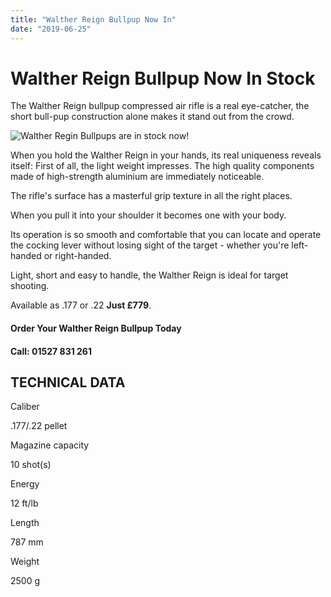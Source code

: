 ```yaml
---
title: "Walther Reign Bullpup Now In"
date: "2019-06-25"
---
```


# **Walther Reign Bullpup Now In Stock**

The Walther Reign bullpup compressed air rifle is a real eye-catcher, the short bull-pup construction alone makes it stand out from the crowd.

![Walther Regin Bullpups are in stock now!](https://res.cloudinary.com/shooting-supplies/image/upload/v1573564176/Walther-Reign-Slide_jdefmc_edi3xq-1_mlqwtr.jpg)

When you hold the Walther Reign in your hands, its real uniqueness reveals itself: First of all, the light weight impresses. The high quality components made of high-strength aluminium are immediately noticeable.

The rifle's surface has a masterful grip texture in all the right places.

When you pull it into your shoulder it becomes one with your body.

Its operation is so smooth and comfortable that you can locate and operate the cocking lever without losing sight of the target - whether you're left-handed or right-handed.

Light, short and easy to handle, the Walther Reign is ideal for target shooting.

Available as .177 or .22 **Just £779**.

#### Order Your Walther Reign Bullpup Today

#### Call: 01527 831 261

## TECHNICAL DATA

Caliber

.177/.22 pellet

Magazine capacity

10 shot(s)

Energy

12 ft/lb

Length

787 mm

Weight

2500 g
